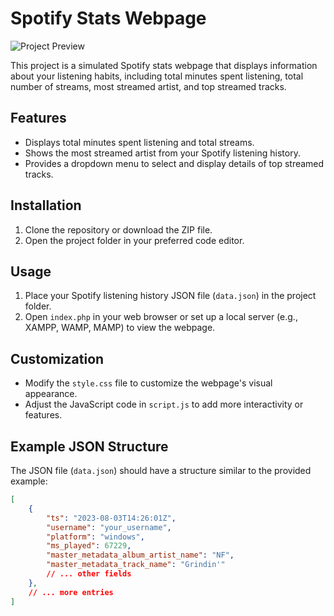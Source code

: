 # Spotify Stats Webpage

![Project Preview](project_preview.png) <!-- Add a preview image of your project here -->

This project is a simulated Spotify stats webpage that displays information about your listening habits, including total minutes spent listening, total number of streams, most streamed artist, and top streamed tracks.

## Features

- Displays total minutes spent listening and total streams.
- Shows the most streamed artist from your Spotify listening history.
- Provides a dropdown menu to select and display details of top streamed tracks.

## Installation

1. Clone the repository or download the ZIP file.
2. Open the project folder in your preferred code editor.

## Usage

1. Place your Spotify listening history JSON file (`data.json`) in the project folder.
2. Open `index.php` in your web browser or set up a local server (e.g., XAMPP, WAMP, MAMP) to view the webpage.

## Customization

- Modify the `style.css` file to customize the webpage's visual appearance.
- Adjust the JavaScript code in `script.js` to add more interactivity or features.

## Example JSON Structure

The JSON file (`data.json`) should have a structure similar to the provided example:

```json
[
    {
        "ts": "2023-08-03T14:26:01Z",
        "username": "your_username",
        "platform": "windows",
        "ms_played": 67229,
        "master_metadata_album_artist_name": "NF",
        "master_metadata_track_name": "Grindin'"
        // ... other fields
    },
    // ... more entries
]
